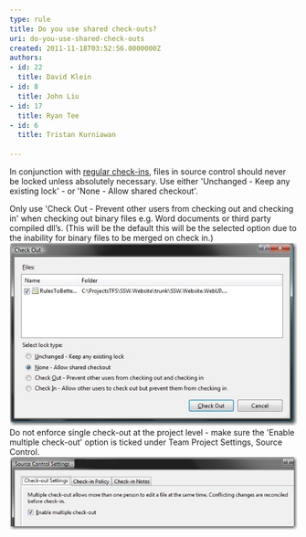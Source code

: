 ```yaml
---
type: rule
title: Do you use shared check-outs?
uri: do-you-use-shared-check-outs
created: 2011-11-18T03:52:56.0000000Z
authors:
- id: 22
  title: David Klein
- id: 8
  title: John Liu
- id: 17
  title: Ryan Tee
- id: 6
  title: Tristan Kurniawan

---
```


In conjunction with [regular check-ins](/Pages/CheckinRegularly.aspx), files in source control should never be locked unless absolutely necessary. Use either 'Unchanged - Keep any existing lock' - or 'None - Allow shared checkout'.
 
Only use 'Check Out - Prevent other users from checking out and checking in' when checking out binary files e.g. Word documents or third party compiled dll’s. (This will be the default this will be the selected option due to the inability for binary files to be merged on check in.)
![ Correct checkout settings at the file level - don't lock files ](Check-outSettingsForFiles.jpg)
Do not enforce single check-out at the project level - make sure the 'Enable multiple check-out' option is ticked under Team Project Settings, Source Control.
![ Correct check-out settings at the team project level - enable multiple check-out's.](Check-outSettingsForTeamProjects.jpg)
